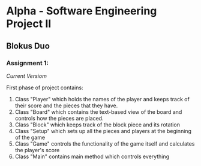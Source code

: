 # Alpha - Software Engineering Project II
## Blokus Duo

### Assignment 1:
*Current Versiom*

First phase of project contains:
1. Class "Player" which holds the names of the player and keeps track of their score and the pieces that they have.
2. Class "Board" which contains the text-based view of the board and controls how the pieces are placed.
3. Class "Block" which keeps track of the block piece and its rotation
4. Class "Setup" which sets up all the pieces and players at the beginning of the game
5. Class "Game" controls the functionality of the game itself and calculates the player's score
6. Class "Main" contains main method which controls everything

